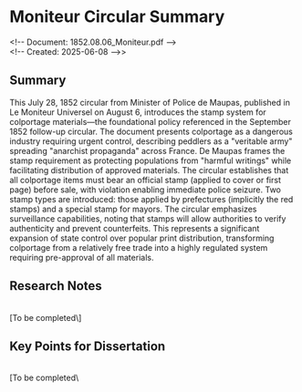 # Moniteur Circular Summary

&lt;!-- Document: 1852.08.06_Moniteur.pdf --&gt;\
&lt;!-- Created: 2025-06-08 --&gt;&gt;

## Summary

This July 28, 1852 circular from Minister of Police de Maupas, published in Le Moniteur Universel on August 6, introduces the stamp system for colportage materials—the foundational policy referenced in the September 1852 follow-up circular. The document presents colportage as a dangerous industry requiring urgent control, describing peddlers as a "veritable army" spreading "anarchist propaganda" across France. De Maupas frames the stamp requirement as protecting populations from "harmful writings" while facilitating distribution of approved materials. The circular establishes that all colportage items must bear an official stamp (applied to cover or first page) before sale, with violation enabling immediate police seizure. Two stamp types are introduced: those applied by prefectures (implicitly the red stamps) and a special stamp for mayors. The circular emphasizes surveillance capabilities, noting that stamps will allow authorities to verify authenticity and prevent counterfeits. This represents a significant expansion of state control over popular print distribution, transforming colportage from a relatively free trade into a highly regulated system requiring pre-approval of all materials.

## Research Notes

\
\[To be completed\\\]

## Key Points for Dissertation

\
\[To be completed\\